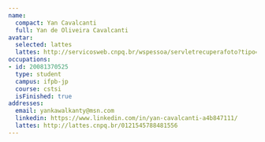 ```yaml
---
name:
  compact: Yan Cavalcanti
  full: Yan de Oliveira Cavalcanti
avatar:
  selected: lattes
  lattes: http://servicosweb.cnpq.br/wspessoa/servletrecuperafoto?tipo=1&id=K2154671H6
occupations:
- id: 20081370525
  type: student
  campus: ifpb-jp
  course: cstsi
  isFinished: true
addresses:
  email: yankawalkanty@msn.com
  linkedin: https://www.linkedin.com/in/yan-cavalcanti-a4b847111/
  lattes: http://lattes.cnpq.br/0121545788481556
---
```

